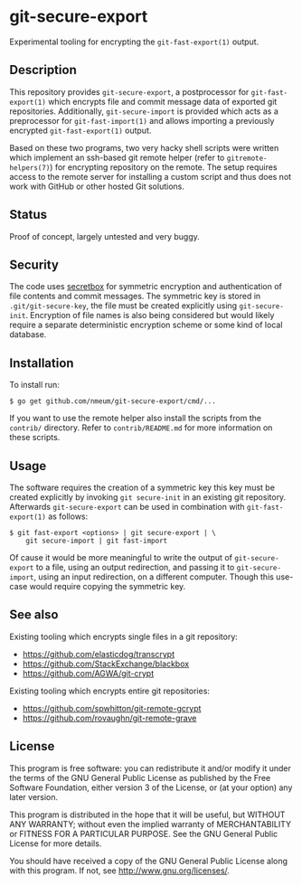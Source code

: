 # git-secure-export

Experimental tooling for encrypting the `git-fast-export(1)` output.

## Description

This repository provides `git-secure-export`, a postprocessor for
`git-fast-export(1)` which encrypts file and commit message data of
exported git repositories. Additionally, `git-secure-import` is provided
which acts as a preprocessor for `git-fast-import(1)` and allows
importing a previously encrypted `git-fast-export(1)` output.

Based on these two programs, two very hacky shell scripts were written
which implement an ssh-based git remote helper (refer to
`gitremote-helpers(7)`) for encrypting repository on the remote. The
setup requires access to the remote server for installing a custom
script and thus does not work with GitHub or other hosted Git solutions.

## Status

Proof of concept, largely untested and very buggy.

## Security

The code uses [secretbox][secretbox doc] for symmetric encryption and
authentication of file contents and commit messages. The symmetric key
is stored in `.git/git-secure-key`, the file must be created explicitly
using `git-secure-init`. Encryption of file names is also being
considered but would likely require a separate deterministic encryption
scheme or some kind of local database.

## Installation

To install run:

	$ go get github.com/nmeum/git-secure-export/cmd/...

If you want to use the remote helper also install the scripts from the
`contrib/` directory. Refer to `contrib/README.md` for more information
on these scripts.

## Usage

The software requires the creation of a symmetric key this key must be
created explicitly by invoking `git secure-init` in an existing git
repository. Afterwards `git-secure-export` can be used in combination
with `git-fast-export(1)` as follows:

	$ git fast-export <options> | git secure-export | \
		git secure-import | git fast-import

Of cause it would be more meaningful to write the output of
`git-secure-export` to a file, using an output redirection, and passing
it to `git-secure-import`, using an input redirection, on a different
computer. Though this use-case would require copying the symmetric key.

## See also

Existing tooling which encrypts single files in a git repository:

* https://github.com/elasticdog/transcrypt
* https://github.com/StackExchange/blackbox
* https://github.com/AGWA/git-crypt

Existing tooling which encrypts entire git repositories:

* https://github.com/spwhitton/git-remote-gcrypt
* https://github.com/rovaughn/git-remote-grave

## License

This program is free software: you can redistribute it and/or modify it
under the terms of the GNU General Public License as published by the
Free Software Foundation, either version 3 of the License, or (at your
option) any later version.

This program is distributed in the hope that it will be useful, but
WITHOUT ANY WARRANTY; without even the implied warranty of
MERCHANTABILITY or FITNESS FOR A PARTICULAR PURPOSE. See the GNU General
Public License for more details.

You should have received a copy of the GNU General Public License along
with this program. If not, see <http://www.gnu.org/licenses/>.

[secretbox doc]: https://pkg.go.dev/golang.org/x/crypto/nacl/secretbox
